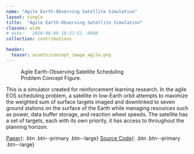 ```yaml
---
name: "Agile Earth-Observing Satellite Simulation"
layout: single
title:  "Agile Earth-Observing Satellite Simulation"
classes: wide
# date:   2020-08-09 18:22:51 -0600
collection: contributions

header:
  teaser: assets/concept_image_agile.png
---
```


<figure style="width: 300px" class="align-right">
  <img src="{{ site.url }}{{ site.baseurl }}/assets/concept_image_agile.png" alt="">
  <figcaption>Agile Earth-Observing Satellite Scheduling Problem Concept Figure.</figcaption>
</figure>

This is a simulator created for reinforcement learning research. In the agile EOS scheduling problem, a
satellite in low-Earth orbit attempts to maximize the weighted sum of surface targets imaged and downlinked to seven
ground stations on the surface of the Earth while managing resources such as power, data buffer storage, and reaction
wheel speeds. The satellite has a set of targets, each with its own priority, it has access to throughout the planning
horizon.

[Paper](https://hanspeterschaub.info/Papers/Herrmann2022a.pdf){: .btn .btn--primary .btn--large}
[Source Code](https://bitbucket.org/avslab/basilisk-gym-interface/src/develop/basilisk_env/envs/multiTgtEarthEnvironment/){: .btn .btn--primary .btn--large}